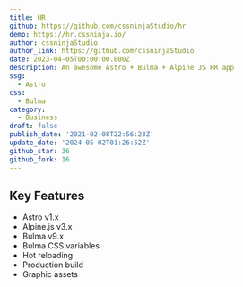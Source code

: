 ```yaml
---
title: HR
github: https://github.com/cssninjaStudio/hr
demo: https://hr.cssninja.io/
author: cssninjaStudio
author_link: https://github.com/cssninjaStudio
date: 2023-04-05T00:00:00.000Z
description: An awesome Astro + Bulma + Alpine JS HR app
ssg:
  - Astro
css:
  - Bulma
category:
  - Business
draft: false
publish_date: '2021-02-08T22:56:23Z'
update_date: '2024-05-02T01:26:52Z'
github_star: 36
github_fork: 16
---
```


## Key Features

- Astro v1.x
- Alpine.js v3.x
- Bulma v9.x
- Bulma CSS variables
- Hot reloading
- Production build
- Graphic assets
